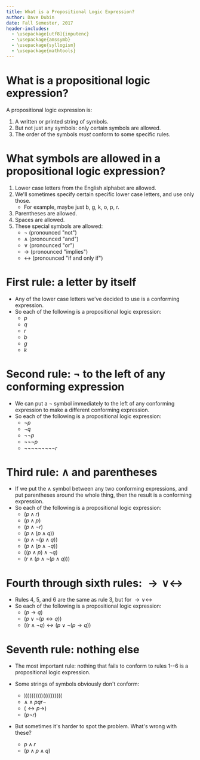 ```yaml
---
title: What is a Propositional Logic Expression?
author: Dave Dubin
date: Fall Semester, 2017
header-includes:
  - \usepackage[utf8]{inputenc}
  - \usepackage{amssymb}
  - \usepackage{syllogism}  
  - \usepackage{mathtools}
---
```


# What is a propositional logic expression?

A propositional logic expression is:

1. A written or printed string of symbols.
2. But not just any symbols: only certain symbols are allowed.
3. The order of the symbols *must* conform to some specific rules.

# What symbols are allowed in a propositional logic expression?

1. Lower case letters from the English alphabet are allowed.
2. We'll sometimes specify certain specific lower case letters, and use only those.
    - For example, maybe just b, g, k, o, p, r. 
3. Parentheses are allowed.
4. Spaces are allowed.
5. These special symbols are allowed:
    - $\neg$ (pronounced "not")
    - $\wedge$ (pronounced "and")
    - $\vee$ (pronounced "or")
    - $\rightarrow$ (pronounced "implies")
    - $\leftrightarrow$ (pronounced "if and only if")

# First rule: a letter by itself

- Any of the lower case letters we've decided to use is a conforming expression.
- So each of the following is a propositional logic expression:
    - $p$
    - $q$
    - $r$
    - $b$
    - $g$
    - $k$

# Second rule: $\neg$ to the left of any conforming expression

- We can put a $\neg$ symbol immediately to the left of any conforming expression to make a different
  conforming expression.
- So each of the following is a propositional logic expression:
    - ${\neg}p$
    - ${\neg}q$
    - ${\neg}{\neg}p$
    - ${\neg}{\neg}{\neg}p$
    - ${\neg}{\neg}{\neg}{\neg}{\neg}{\neg}{\neg}{\neg}{\neg}r$

# Third rule: $\wedge$ and parentheses

- If we put the $\wedge$ symbol between any two conforming
  expressions, and put parentheses around the whole thing, then the
  result is a conforming expression.
- So each of the following is a propositional logic expression:
    - $(p \wedge r)$
    - $(p \wedge p)$
    - $(p \wedge {\neg}r)$
    - $(p \wedge (p \wedge q))$    
    - $(p \wedge {\neg}(p \wedge q))$
    - $(p \wedge (p \wedge {\neg}q))$
    - $((p \wedge p) \wedge {\neg}q)$    
    - $(r \wedge (p \wedge {\neg}(p \wedge q)))$

# Fourth through sixth rules: $\rightarrow \vee \leftrightarrow$

- Rules 4, 5, and 6 are the same as rule 3, but for $\rightarrow \vee \leftrightarrow$
- So each of the following is a propositional logic expression:
    - $(p \rightarrow q)$
    - $(p \vee {\neg}(p \leftrightarrow q))$
    - $((r \wedge {\neg}q) \leftrightarrow (p \vee {\neg}(p \rightarrow q))$


# Seventh rule: nothing else

- The most important rule: nothing that fails to conform to rules 1--6 is a propositional
  logic expression.

- Some strings of symbols obviously don't conform:

   - $))))))))))(((((((((($
   - $\wedge \wedge p q r \neg$
   - $(\leftrightarrow p \rightarrow)$
   - $(p \neg r)$

- But sometimes it's harder to spot the problem. What's wrong with these?

    - $p \wedge r$
    - $(p \wedge p \wedge q)$

